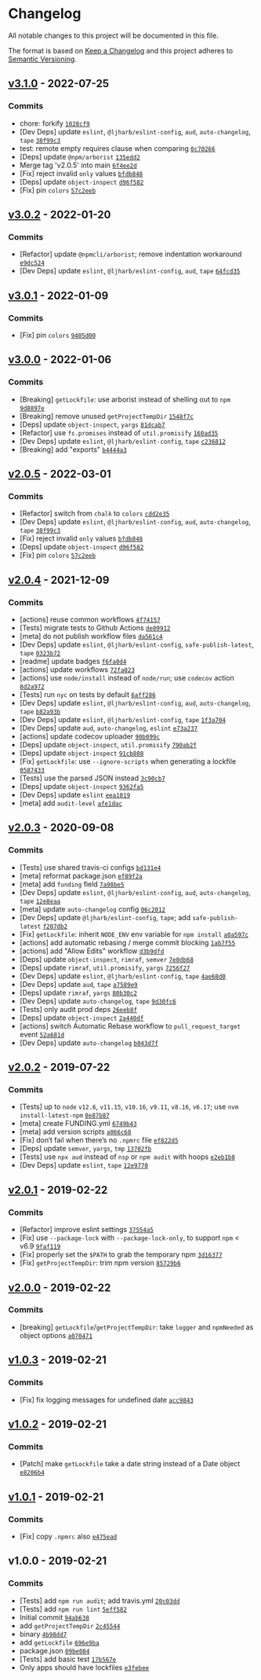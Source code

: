 # Changelog

All notable changes to this project will be documented in this file.

The format is based on [Keep a Changelog](https://keepachangelog.com/en/1.0.0/)
and this project adheres to [Semantic Versioning](https://semver.org/spec/v2.0.0.html).

## [v3.1.0](https://github.com/ljharb/npm-lockfile/compare/v3.0.2...v3.1.0) - 2022-07-25

### Commits

- chore: forkify [`1028cf9`](https://github.com/ljharb/npm-lockfile/commit/1028cf9763806d0015e1164343ca7d14b0d28725)
- [Dev Deps] update `eslint`, `@ljharb/eslint-config`, `aud`, `auto-changelog`, `tape` [`38f99c3`](https://github.com/ljharb/npm-lockfile/commit/38f99c3374ca4e9bd75f3ec34f3edb249eb391cf)
- test: remote empty requires clause when comparing [`0c70266`](https://github.com/ljharb/npm-lockfile/commit/0c7026620ff7524452f813aac40d4c5b867c8602)
- [Deps] update `@npm/arborist` [`135edd2`](https://github.com/ljharb/npm-lockfile/commit/135edd2db5733677501f882bdd11906ca5fa0c31)
- Merge tag 'v2.0.5' into main [`6f4ee2d`](https://github.com/ljharb/npm-lockfile/commit/6f4ee2d7b6654b7b53e6c53bfc56bb3bfef32117)
- [Fix] reject invalid `only` values [`bfdb848`](https://github.com/ljharb/npm-lockfile/commit/bfdb84813260f0edbf759f2fde1e8c816c1478b8)
- [Deps] update `object-inspect` [`d96f582`](https://github.com/ljharb/npm-lockfile/commit/d96f582ac65c12bae207043c72d998c1a1983f01)
- [Fix] pin `colors` [`57c2eeb`](https://github.com/ljharb/npm-lockfile/commit/57c2eeb4683197eb5aa94a30bc876fedc1bbed6b)

## [v3.0.2](https://github.com/ljharb/npm-lockfile/compare/v3.0.1...v3.0.2) - 2022-01-20

### Commits

- [Refactor] update `@npmcli/arborist`; remove indentation workaround [`e9dc524`](https://github.com/ljharb/npm-lockfile/commit/e9dc5240341cbf8f5b97e258bb830b21622e9ce9)
- [Dev Deps] update `eslint`, `@ljharb/eslint-config`, `aud`, `tape` [`64fcd35`](https://github.com/ljharb/npm-lockfile/commit/64fcd35ddecdd1c8c4972327a91d19d659dadbaf)

## [v3.0.1](https://github.com/ljharb/npm-lockfile/compare/v3.0.0...v3.0.1) - 2022-01-09

### Commits

- [Fix] pin `colors` [`9405d00`](https://github.com/ljharb/npm-lockfile/commit/9405d004430e1f597ea34608ba532d83c62c1e39)

## [v3.0.0](https://github.com/ljharb/npm-lockfile/compare/v2.0.5...v3.0.0) - 2022-01-06

### Commits

- [Breaking] `getLockfile`: use arborist instead of shelling out to `npm` [`9d8897e`](https://github.com/ljharb/npm-lockfile/commit/9d8897ea55e79f350d20a0f1d61f78fa80a283c9)
- [Breaking] remove unused `getProjectTempDir` [`1548f7c`](https://github.com/ljharb/npm-lockfile/commit/1548f7ce5708908b37da780da7d55ca9aa32bd17)
- [Deps] update `object-inspect`, `yargs` [`81dcab7`](https://github.com/ljharb/npm-lockfile/commit/81dcab75d5af1995d5f25b9a5a086f99507b1aca)
- [Refactor] use `fs.promises` instead of `util.promisify` [`160ad35`](https://github.com/ljharb/npm-lockfile/commit/160ad35df1a6c4a27bf2f17ea786563b04be7f2a)
- [Dev Deps] update `eslint`, `@ljharb/eslint-config`, `tape` [`c236812`](https://github.com/ljharb/npm-lockfile/commit/c23681294fb66bae81a078a9e1cf17ca76bd000e)
- [Breaking] add "exports" [`b4444a3`](https://github.com/ljharb/npm-lockfile/commit/b4444a3d9e0039ff815999320fd8877e64b91aac)

## [v2.0.5](https://github.com/ljharb/npm-lockfile/compare/v2.0.4...v2.0.5) - 2022-03-01

### Commits

- [Refactor] switch from `chalk` to `colors` [`cdd2e35`](https://github.com/ljharb/npm-lockfile/commit/cdd2e3526969bb0b023accc86a9bd4e8773023b8)
- [Dev Deps] update `eslint`, `@ljharb/eslint-config`, `aud`, `auto-changelog`, `tape` [`38f99c3`](https://github.com/ljharb/npm-lockfile/commit/38f99c3374ca4e9bd75f3ec34f3edb249eb391cf)
- [Fix] reject invalid `only` values [`bfdb848`](https://github.com/ljharb/npm-lockfile/commit/bfdb84813260f0edbf759f2fde1e8c816c1478b8)
- [Deps] update `object-inspect` [`d96f582`](https://github.com/ljharb/npm-lockfile/commit/d96f582ac65c12bae207043c72d998c1a1983f01)
- [Fix] pin `colors` [`57c2eeb`](https://github.com/ljharb/npm-lockfile/commit/57c2eeb4683197eb5aa94a30bc876fedc1bbed6b)

## [v2.0.4](https://github.com/ljharb/npm-lockfile/compare/v2.0.3...v2.0.4) - 2021-12-09

### Commits

- [actions] reuse common workflows [`4f74157`](https://github.com/ljharb/npm-lockfile/commit/4f74157331f0bc6153dff9a3a70c792993f99e44)
- [Tests] migrate tests to Github Actions [`de09912`](https://github.com/ljharb/npm-lockfile/commit/de09912a0df3290eac9aad525cc63a08ff06d734)
- [meta] do not publish workflow files [`da561c4`](https://github.com/ljharb/npm-lockfile/commit/da561c4a83928c89b2385fe44b58b9c95a38a405)
- [Dev Deps] update `eslint`, `@ljharb/eslint-config`, `safe-publish-latest`, `tape` [`0323b72`](https://github.com/ljharb/npm-lockfile/commit/0323b72982630d1ba8334e6a0cd2e125526fd81a)
- [readme] update badges [`f6fa0d4`](https://github.com/ljharb/npm-lockfile/commit/f6fa0d45558b3b7666423367a1d5b2fde44b3dbc)
- [actions] update workflows [`72fa023`](https://github.com/ljharb/npm-lockfile/commit/72fa0233f9b00e2988bf9be0cddf64ddabdef169)
- [actions] use `node/install` instead of `node/run`; use `codecov` action [`8d2a972`](https://github.com/ljharb/npm-lockfile/commit/8d2a972a3d6daddd115ea095ad0fcbd6973d3554)
- [Tests] run `nyc` on tests by default [`6aff286`](https://github.com/ljharb/npm-lockfile/commit/6aff2860df6a0ed31e85b277ec046faf330e55ed)
- [Dev Deps] update `eslint`, `@ljharb/eslint-config`, `aud`, `auto-changelog`, `tape` [`b82a93b`](https://github.com/ljharb/npm-lockfile/commit/b82a93bc89c4079ef188cab9ca20c0134e721b66)
- [Dev Deps] update `eslint`, `@ljharb/eslint-config`, `tape` [`1f3a704`](https://github.com/ljharb/npm-lockfile/commit/1f3a70476bc06d4d1abe23c61e5a42a08864b2f5)
- [Dev Deps] update `aud`, `auto-changelog`, `eslint` [`e73a237`](https://github.com/ljharb/npm-lockfile/commit/e73a237e7608785045de5d1daa392a169afe814e)
- [actions] update codecov uploader [`90b099c`](https://github.com/ljharb/npm-lockfile/commit/90b099c54bf17585ffe31f99063c494673667fad)
- [Deps] update `object-inspect`, `util.promisify` [`790ab2f`](https://github.com/ljharb/npm-lockfile/commit/790ab2f64d962e7b020eb11a1a967aacbdf71478)
- [Deps] update `object-inspect` [`91cb808`](https://github.com/ljharb/npm-lockfile/commit/91cb8087bf8227c30c74ff11961fbdc814364257)
- [Fix] `getLockfile`: use `--ignore-scripts` when generating a lockfile [`0587433`](https://github.com/ljharb/npm-lockfile/commit/058743323f19cf724d13732915021fb43b9442d5)
- [Tests] use the parsed JSON instead [`3c90cb7`](https://github.com/ljharb/npm-lockfile/commit/3c90cb702faa568cc1b150b2e7d71a01587eb6d7)
- [Deps] update `object-inspect` [`9362fa5`](https://github.com/ljharb/npm-lockfile/commit/9362fa53e2a29e5725b42fe9241dd26eeb8949c4)
- [Dev Deps] update `eslint` [`eea1019`](https://github.com/ljharb/npm-lockfile/commit/eea10193a45d2ea9af3a81c71df50849d703a7f3)
- [meta] add `audit-level` [`afe1dac`](https://github.com/ljharb/npm-lockfile/commit/afe1dacf0681daeee72c7d4eef002359153149c6)

## [v2.0.3](https://github.com/ljharb/npm-lockfile/compare/v2.0.2...v2.0.3) - 2020-09-08

### Commits

- [Tests] use shared travis-ci configs [`bd131e4`](https://github.com/ljharb/npm-lockfile/commit/bd131e41dc7bbf4f6eebb7373cdca0a3b19acdfc)
- [meta] reformat package.json [`ef89f2a`](https://github.com/ljharb/npm-lockfile/commit/ef89f2a71faf57dc642400059a7c54f8205c7061)
- [meta] add `funding` field [`7a98be5`](https://github.com/ljharb/npm-lockfile/commit/7a98be5dc42f42e1dc304e33d9b52d06beafcec5)
- [Dev Deps] update `eslint`, `@ljharb/eslint-config`, `aud`, `auto-changelog`, `tape` [`12e8eaa`](https://github.com/ljharb/npm-lockfile/commit/12e8eaa101676ecb23a436402ad0c42b56a0aaa4)
- [meta] update `auto-changelog` config [`06c2012`](https://github.com/ljharb/npm-lockfile/commit/06c2012db914fed4021b0a8b950e54056a70972d)
- [Dev Deps] update `@ljharb/eslint-config`, `tape`; add `safe-publish-latest` [`f207db2`](https://github.com/ljharb/npm-lockfile/commit/f207db24759b15a9a148744786164359ddc02586)
- [Fix] `getLockfile`: inherit `NODE_ENV` env variable for `npm install` [`a0a597c`](https://github.com/ljharb/npm-lockfile/commit/a0a597c77d5b469ed8ad9660c841f6b22113de10)
- [actions] add automatic rebasing / merge commit blocking [`1ab7f55`](https://github.com/ljharb/npm-lockfile/commit/1ab7f55dfde4ddb6a63c5230f3028010dd324ede)
- [actions] add "Allow Edits" workflow [`d3b9dfd`](https://github.com/ljharb/npm-lockfile/commit/d3b9dfd373595922c36692ed868080091b7cb1ee)
- [Deps] update `object-inspect`, `rimraf`, `semver` [`7e0db68`](https://github.com/ljharb/npm-lockfile/commit/7e0db6880aff6212965c71c73c2d47b2815e58e7)
- [Deps] update `rimraf`, `util.promisify`, `yargs` [`7256f27`](https://github.com/ljharb/npm-lockfile/commit/7256f2799d923fbf58499595bfd2f19140455c01)
- [Dev Deps] update `eslint`, `@ljharb/eslint-config`, `tape` [`4ae68d0`](https://github.com/ljharb/npm-lockfile/commit/4ae68d0c1e909ba43f66d7c1e8d8303ed438dc88)
- [Dev Deps] update `aud`, `tape` [`a7589e9`](https://github.com/ljharb/npm-lockfile/commit/a7589e9951a6caea0ccf42c17421a3a05f964998)
- [Deps] update `rimraf`, `yargs` [`80b30c2`](https://github.com/ljharb/npm-lockfile/commit/80b30c2de3089e98f5d7be0a76313408951708ad)
- [Dev Deps] update `auto-changelog`, `tape` [`9d30fc6`](https://github.com/ljharb/npm-lockfile/commit/9d30fc65612a53834fc1eeeb3572ea9c2deb7806)
- [Tests] only audit prod deps [`26eeb8f`](https://github.com/ljharb/npm-lockfile/commit/26eeb8f435c3b4e668841d74d352633ccba5bc0d)
- [Deps] update `object-inspect` [`2a440df`](https://github.com/ljharb/npm-lockfile/commit/2a440df1a6e05686a6e4eb273bccc2e4eddf4360)
- [actions] switch Automatic Rebase workflow to `pull_request_target` event [`52a681d`](https://github.com/ljharb/npm-lockfile/commit/52a681d537dbf0f51590e341002e2e7c5fe624a9)
- [Dev Deps] update `auto-changelog` [`b043d7f`](https://github.com/ljharb/npm-lockfile/commit/b043d7f910483f4b7d16e05504bc9364ce2ccc3c)

## [v2.0.2](https://github.com/ljharb/npm-lockfile/compare/v2.0.1...v2.0.2) - 2019-07-22

### Commits

- [Tests] up to `node` `v12.6`, `v11.15`, `v10.16`, `v9.11`, `v8.16`, `v6.17`; use `nvm install-latest-npm` [`0e87b87`](https://github.com/ljharb/npm-lockfile/commit/0e87b870f66f5f641bb92a645818b13cf42f9eb0)
- [meta] create FUNDING.yml [`6749b43`](https://github.com/ljharb/npm-lockfile/commit/6749b43f54fdd7870dff7e838e84d71f507d2473)
- [meta] add version scripts [`a066c68`](https://github.com/ljharb/npm-lockfile/commit/a066c68afb2f16f8b2c9a3555baa25b990c2d690)
- [Fix] don‘t fail when there’s no `.npmrc` file [`ef822d5`](https://github.com/ljharb/npm-lockfile/commit/ef822d56e9f92304303bf1e72d2e15641d304a58)
- [Deps] update `semver`, `yargs`, `tmp` [`13702fb`](https://github.com/ljharb/npm-lockfile/commit/13702fb6863c1bc79360bc1e371f2e2140b9f3c1)
- [Tests] use `npx aud` instead of `nsp` or `npm audit` with hoops [`e2eb1b8`](https://github.com/ljharb/npm-lockfile/commit/e2eb1b8d3a05238d5011538a290d1ada70c8cb4a)
- [Dev Deps] update `eslint`, `tape` [`12e9770`](https://github.com/ljharb/npm-lockfile/commit/12e977048d7ba78294f4661e69f9bd9c77d5ab6d)

## [v2.0.1](https://github.com/ljharb/npm-lockfile/compare/v2.0.0...v2.0.1) - 2019-02-22

### Commits

- [Refactor] improve eslint settings [`37554a5`](https://github.com/ljharb/npm-lockfile/commit/37554a5ad77d9373b180c1c7905adcfeea4e7a74)
- [Fix] use `--package-lock` with `--package-lock-only`, to support `npm` &lt; v6.9 [`9faf119`](https://github.com/ljharb/npm-lockfile/commit/9faf1197567f5bf73c72999abeae3ecbaa40b331)
- [Fix] properly set the `$PATH` to grab the temporary npm [`3d16377`](https://github.com/ljharb/npm-lockfile/commit/3d163770ba883161c92453eb9722249737612712)
- [Fix] `getProjectTempDir`: trim npm version [`85729b6`](https://github.com/ljharb/npm-lockfile/commit/85729b63000a95b2d61543b4e08a8485f947fefc)

## [v2.0.0](https://github.com/ljharb/npm-lockfile/compare/v1.0.3...v2.0.0) - 2019-02-22

### Commits

- [breaking] `getLockfile`/`getProjectTempDir`: take `logger` and `npmNeeded` as object options [`a070471`](https://github.com/ljharb/npm-lockfile/commit/a0704712b0e7d93498395fd64544e3f6880d722a)

## [v1.0.3](https://github.com/ljharb/npm-lockfile/compare/v1.0.2...v1.0.3) - 2019-02-21

### Commits

- [Fix] fix logging messages for undefined date [`acc9843`](https://github.com/ljharb/npm-lockfile/commit/acc98439679afa2a33f8eccf873c2563ec36ca95)

## [v1.0.2](https://github.com/ljharb/npm-lockfile/compare/v1.0.1...v1.0.2) - 2019-02-21

### Commits

- [Patch] make `getLockfile` take a date string instead of a Date object [`e8206b4`](https://github.com/ljharb/npm-lockfile/commit/e8206b4d0798122c623990e3ab8151fdfb3b397c)

## [v1.0.1](https://github.com/ljharb/npm-lockfile/compare/v1.0.0...v1.0.1) - 2019-02-21

### Commits

- [Fix] copy `.npmrc` also [`e475ead`](https://github.com/ljharb/npm-lockfile/commit/e475eadfb09b23985a9243f973b0caab7315750b)

## v1.0.0 - 2019-02-21

### Commits

- [Tests] add `npm run audit`; add travis.yml [`20c03dd`](https://github.com/ljharb/npm-lockfile/commit/20c03dda662b71109ee42fa3d2d1af8b0d900a55)
- [Tests] add `npm run lint` [`5eff582`](https://github.com/ljharb/npm-lockfile/commit/5eff5824e1d743c646304d97718632b39c4af68a)
- Initial commit [`94ab638`](https://github.com/ljharb/npm-lockfile/commit/94ab638749626d94f8b27c99c8c7c00898c4d29a)
- add `getProjectTempDir` [`2c45544`](https://github.com/ljharb/npm-lockfile/commit/2c45544c97581d3edd057884f4e13061b5f8a28f)
- binary [`4b98dd7`](https://github.com/ljharb/npm-lockfile/commit/4b98dd7088cd2f308a4e5d5e52a9f73704783d64)
- add `getLockfile` [`696e9ba`](https://github.com/ljharb/npm-lockfile/commit/696e9ba2de27ffbaa784685dd421f819169e1a07)
- package.json [`09be084`](https://github.com/ljharb/npm-lockfile/commit/09be084059e2a209315ec92297a472182615c7c2)
- [Tests] add basic test [`17b567e`](https://github.com/ljharb/npm-lockfile/commit/17b567e3aa8cfda5bc2cbdd5d03eb21253cfd28f)
- Only apps should have lockfiles [`e3febee`](https://github.com/ljharb/npm-lockfile/commit/e3febee42cb0317b650aa6529aa5a80e75dd2210)
